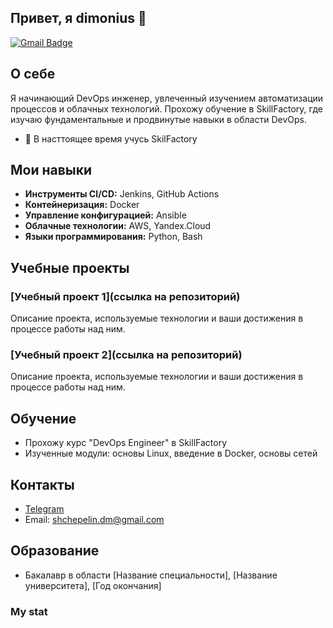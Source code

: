 ## Привет, я dimonius 👋

[![Gmail Badge](https://img.shields.io/badge/-shchepelin.dm-c14438?style=flat&logo=Gmail&logoColor=white&link=mailto:shchepelin.dm@gmail.com)](mailto:shchepelin.dm@gmail.com)

## О себе
Я начинающий DevOps инженер, увлеченный изучением автоматизации процессов и облачных технологий. Прохожу обучение в SkillFactory, где изучаю фундаментальные и продвинутые навыки в области DevOps.
- 🌱 В насттоящее время учусь SkilFactory
## Мои навыки
- **Инструменты CI/CD:** Jenkins, GitHub Actions
- **Контейнеризация:** Docker
- **Управление конфигурацией:** Ansible
- **Облачные технологии:** AWS, Yandex.Cloud
- **Языки программирования:** Python, Bash

## Учебные проекты
### [Учебный проект 1](ссылка на репозиторий)
Описание проекта, используемые технологии и ваши достижения в процессе работы над ним.

### [Учебный проект 2](ссылка на репозиторий)
Описание проекта, используемые технологии и ваши достижения в процессе работы над ним.

## Обучение
- Прохожу курс "DevOps Engineer" в SkillFactory
- Изученные модули: основы Linux, введение в Docker, основы сетей

## Контакты
- [Telegram](https://t.me/dimmonis)
- Email: shchepelin.dm@gmail.com

## Образование
- Бакалавр в области [Название специальности], [Название университета], [Год окончания]


<!--
**dimonius-s/dimonius-s** is a ✨ _special_ ✨ repository because its `README.md` (this file) appears on your GitHub profile.

Here are some ideas to get you started:

- 🔭 I’m currently working on ...
- 🌱 I’m currently learning ...
- 👯 I’m looking to collaborate on ...
- 🤔 I’m looking for help with ...
- 💬 Ask me about ...
- 📫 How to reach me: ...
- 😄 Pronouns: ...
- ⚡ Fun fact: ...
-->

### My stat

<div id="stat" align="center">
    <img src="https://github-profile-summary-cards.vercel.app/api/cards/profile-details?username=dimonius-s&theme=github_dark" alt=""/>
    <img src="https://github-profile-summary-cards.vercel.app/api/cards/most-commit-language?username=dimonius-s&theme=github_dark" alt=""/>
     <img src="https://github-profile-summary-cards.vercel.app/api/cards/stats?username=dimonius-s&theme=github_dark" alt=""/>
</div>
